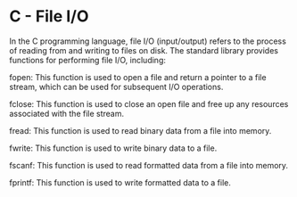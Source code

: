 # C - File I/O #
In the C programming language, file I/O (input/output) refers to the process of
reading from and writing to files on disk. The standard library provides
functions for performing file I/O, including:

fopen: This function is used to open a file and return a pointer to a file
stream, which can be used for subsequent I/O operations.

fclose: This function is used to close an open file and free up any resources
associated with the file stream.

fread: This function is used to read binary data from a file into memory.

fwrite: This function is used to write binary data to a file.

fscanf: This function is used to read formatted data from a file into memory.

fprintf: This function is used to write formatted data to a file.